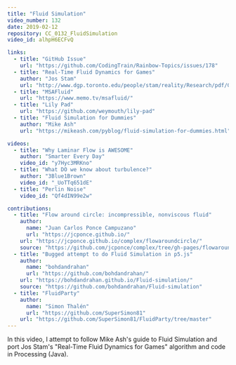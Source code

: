 ```yaml
---
title: "Fluid Simulation"
video_number: 132
date: 2019-02-12
repository: CC_0132_FluidSimulation
video_id: alhpH6ECFvQ

links:
  - title: "GitHub Issue"
    url: "https://github.com/CodingTrain/Rainbow-Topics/issues/178"
  - title: "Real-Time Fluid Dynamics for Games"
    author: "Jos Stam"
    url: "http://www.dgp.toronto.edu/people/stam/reality/Research/pdf/GDC03.pdf"
  - title: "MSAFluid"
    url: "https://www.memo.tv/msafluid/"
  - title: "Lily Pad"
    url: "https://github.com/weymouth/lily-pad"
  - title: "Fluid Simulation for Dummies"
    author: "Mike Ash"
    url: "https://mikeash.com/pyblog/fluid-simulation-for-dummies.html"

videos:
  - title: "Why Laminar Flow is AWESOME"
    author: "Smarter Every Day"
    video_id: "y7Hyc3MRKno"
  - title: "What DO we know about turbulence?"
    author: "3Blue1Brown"
    video_id: "_UoTTq651dE"
  - title: "Perlin Noise"
    video_id: "Qf4dIN99e2w"

contributions:
  - title: "Flow around circle: incompressible, nonviscous fluid"
    author:
      name: "Juan Carlos Ponce Campuzano"
      url: "https://jcponce.github.io/"
    url: "https://jcponce.github.io/complex/flowaroundcircle/"
    source: "https://github.com/jcponce/complex/tree/gh-pages/flowaroundcircle"
  - title: "Bugged attempt to do Fluid Simulation in p5.js"
    author:
      name: "bohdandrahan"
      url: "https://github.com/bohdandrahan/"
    url: "https://bohdandrahan.github.io/Fluid-simulation/"
    source: "https://github.com/bohdandrahan/Fluid-simulation"
  - title: "FluidParty"
    author:
      name: "Simon Thalén"
      url: "https://github.com/SuperSimon81"
    url: "https://github.com/SuperSimon81/FluidParty/tree/master"
---
```


In this video, I attempt to follow Mike Ash's guide to Fluid Simulation and port Jos Stam's "Real-Time Fluid Dynamics for Games" algorithm and code in Processing (Java).
